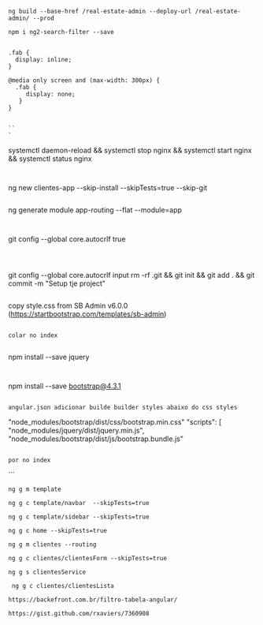 ```
ng build --base-href /real-estate-admin --deploy-url /real-estate-admin/ --prod

npm i ng2-search-filter --save


.fab {
  display: inline;
}

@media only screen and (max-width: 300px) {
  .fab {
     display: none;
   }
}


``
`
```
systemctl daemon-reload && systemctl stop nginx && systemctl start nginx && systemctl status nginx
```


```
ng new clientes-app --skip-install --skipTests=true --skip-git
```

```
ng generate module app-routing --flat --module=app
```


```
git config --global core.autocrlf true

```



```
git config --global core.autocrlf input
rm -rf .git && git init && git add . && git commit -m "Setup tje project" 
```

```
copy style.css from SB Admin v6.0.0 (https://startbootstrap.com/templates/sb-admin)

```

colar no index

```
<script src="https://cdnjs.cloudflare.com/ajax/libs/font-awesome/5.11.2/js/all.min.js" crossorigin="anonymous"></script>
```

```
npm install --save jquery
```


```
npm install --save bootstrap@4.3.1
```

angular.json adicionar builde builder styles abaixo do css styles
```
"node_modules/bootstrap/dist/css/bootstrap.min.css"
            "scripts": [
              "node_modules/jquery/dist/jquery.min.js",
              "node_modules/bootstrap/dist/js/bootstrap.bundle.js"
```

por no index
```
<body class="sb-nav-fixed">
```

```
ng g m template
```




```
ng g c template/navbar  --skipTests=true
```


```
ng g c template/sidebar --skipTests=true
```

```
ng g c home --skipTests=true
```

```
ng g m clientes --routing 
```


```
ng g c clientes/clientesForm --skipTests=true
```

```
ng g s clientesService
```

```
 ng g c clientes/clientesLista
```

```
https://backefront.com.br/filtro-tabela-angular/

https://gist.github.com/rxaviers/7360908
```
